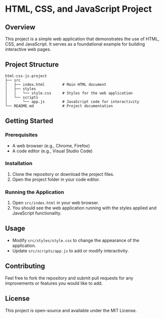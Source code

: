 # HTML, CSS, and JavaScript Project

## Overview
This project is a simple web application that demonstrates the use of HTML, CSS, and JavaScript. It serves as a foundational example for building interactive web pages.

## Project Structure
```
html-css-js-project
├── src
│   ├── index.html        # Main HTML document
│   ├── styles
│   │   └── style.css     # Styles for the web application
│   └── scripts
│       └── app.js        # JavaScript code for interactivity
└── README.md             # Project documentation
```

## Getting Started

### Prerequisites
- A web browser (e.g., Chrome, Firefox)
- A code editor (e.g., Visual Studio Code)

### Installation
1. Clone the repository or download the project files.
2. Open the project folder in your code editor.

### Running the Application
1. Open `src/index.html` in your web browser.
2. You should see the web application running with the styles applied and JavaScript functionality.

## Usage
- Modify `src/styles/style.css` to change the appearance of the application.
- Update `src/scripts/app.js` to add or modify interactivity.

## Contributing
Feel free to fork the repository and submit pull requests for any improvements or features you would like to add.

## License
This project is open-source and available under the MIT License.